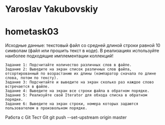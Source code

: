 # Yaroslav Yakubovskiy

# hometask03

 Исходные данные: текстовый файл со средней длиной строки равной 10 символам (файл или прошить текст в коде).
    В реализациях используйте наиболее подходящие имплементации коллекций!

    Задание 1: Подсчитайте количество различных слов в файле.
    Задание 2: Выведите на экран список различных слов файла, отсортированный по возрастанию их длины (компаратор сначала по длине слова, потом по тексту).
    Задание 3: Подсчитайте и выведите на экран сколько раз каждое слово встречается в файле.
    Задание 4: Выведите на экран все строки файла в обратном порядке.
    Задание 5: Реализуйте свой Iterator для обхода списка в обратном порядке.
    Задание 6: Выведите на экран строки, номера которых задаются пользователем в произвольном порядке.


Работа с Git
Тест Git
    git push --set-upstream origin master
